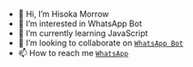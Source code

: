 - 👋 Hi, I’m Hisoka Morrow
- 👀 I’m interested in WhatsApp Bot
- 🌱 I’m currently learning JavaScript
- 💞️ I’m looking to collaborate on [`WhatsApp Bot`](https://github.com/DikaArdnt/Hisoka-Morou)
- 📫 How to reach me [`WhatsApp`](https://wa.me/6285784918313)

<!---
Hello 
--->
